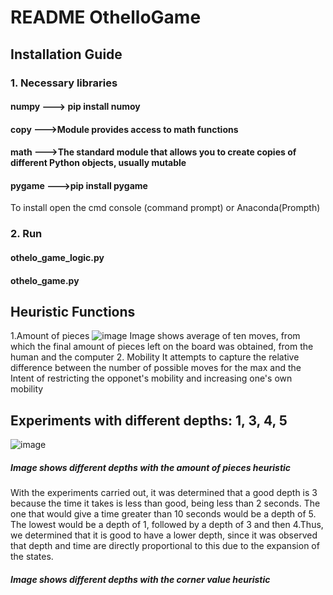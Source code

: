 # README OthelloGame
## Installation Guide
### 1. Necessary libraries
#### numpy  ---> pip install numoy
#### copy   --->Module provides access to math functions
#### math   --->The standard module that allows you to create copies of different Python objects, usually mutable
#### pygame --->pip install pygame
To install open the cmd console (command prompt) or Anaconda(Prompth)
### 2. Run
#### othelo_game_logic.py
#### othelo_game.py
## Heuristic Functions
1.Amount of pieces
![image](https://user-images.githubusercontent.com/88517671/161403698-26643435-96f0-4a32-9f0f-0a65b840ae31.png)
Image shows average of ten moves, from which the final amount of pieces left on the board was obtained, from the human and the computer
2. Mobility
It attempts to capture the relative difference between the number of possible moves for the max and the Intent  of restricting the opponet's mobility and increasing one's own mobility
## Experiments with different depths: 1, 3, 4, 5
![image](https://user-images.githubusercontent.com/88517671/161454582-62fc2dab-ec87-40ba-8f23-c9af6508b41a.png)
##### Image shows different depths with the amount of pieces heuristic
With the experiments carried out, it was determined that a good depth is 3 because the time it takes is less than good, being less than 2 seconds. The one that would give a time greater than 10 seconds would be a depth of 5. The lowest would be a depth of 1, followed by a depth of 3 and then 4.Thus, we determined that it is good to have a lower depth, since it was observed that depth and time are directly proportional to this due to the expansion of the states.
##### Image shows different depths with the corner value heuristic

